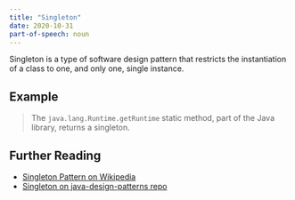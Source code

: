 ```yaml
---
title: "Singleton"
date: 2020-10-31
part-of-speech: noun
---
```


Singleton is a type of software design pattern that restricts the instantiation of a class to one, and only one, single instance.
 
## Example

> The `java.lang.Runtime.getRuntime` static method, part of the Java library, returns a singleton.

## Further Reading
- [Singleton Pattern on Wikipedia](https://en.wikipedia.org/wiki/Singleton_pattern)
- [Singleton on java-design-patterns repo](https://github.com/iluwatar/java-design-patterns/tree/master/singleton)
